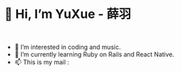 <h1>👋 Hi, I’m YuXue - 薛羽 </h1>
<br>
<ul>
  <li> 👀 I’m interested in coding and music.</li>
  <li> 🌱 I’m currently learning Ruby on Rails and React Native.</li>
  <li> 📫 This is my mail : <a herf=40940230S@gmail.com></a></li>
</ul>

<!---
Owen5254/Owen5254 is a ✨ special ✨ repository because its `README.md` (this file) appears on your GitHub profile.
You can click the Preview link to take a look at your changes.
--->
